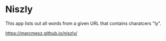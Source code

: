 # Niszly
This app lists out all words from a given URL that contains charatcers "ly".

https://marcmesz.github.io/niszly/
